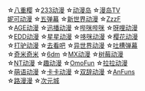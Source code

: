 <br>☆[八重樱](https://iafuns.com/)
☆[233动漫](https://www.dm233.cc/)
☆[动漫岛](http://www.dmd8.com/)
☆[漫岛TV](https://www.mandao.tv/)
<br>[妮可动漫]()
☆[五弹幕]()
☆[新世界动漫]()
☆[ZzzF]()
<br>☆[AGE动漫]()
☆[迅播动漫]()
☆[哔咪哔咪]()
☆[呀哩动漫]()
<br>☆[EDD动漫]()
☆[星星动漫]()
☆[哆咪动漫]()
☆[樱花动漫]()
<br>☆[打驴动漫]()
☆[去看吧]()
☆[异世界动漫]()
☆[吐槽弹幕]()
<br>☆[奇米奇米]()
☆[6dm]()
☆[MX动漫]()
☆[树莓动漫]()
<br>☆[NT动漫]()
☆[趣动漫]()
☆[OmoFun]()
☆[拉拉动漫]()
<br>☆[萌语动漫]()
☆[卡卡动漫]()
☆[双辞动漫]()
☆[AnFuns]()
<br>☆[路漫漫]()
☆[次元城]()
